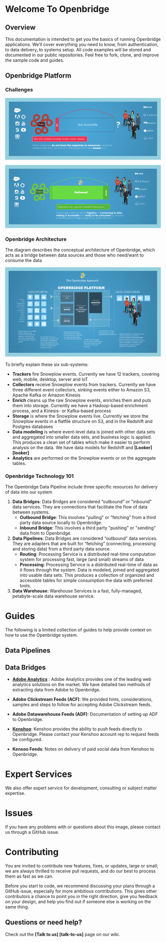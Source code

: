 # Welcome To Openbridge


## Overview

This documentation is intended to get you the basics of running Openbridge applications. We’ll cover everything you need to know, from authentication, to data delivery, to systems setup. All code examples will be stored and documented in our public repositories.
Feel free to fork, clone, and improve the sample code and guides.

## Openbridge Platform

### Challenges
![gap](./images/data-gap.png)



![gap](./images/data-access.png)


### Openbridge Architecture

The diagram describes the conceptual architecture of Openbridge, which acts as a bridge between data sources and those who need/want to consume the data

![architecture](./images/architecture.png)


To briefly explain these six sub-systems:

* **Trackers** fire Snowplow events. Currently we have 12 trackers, covering web, mobile, desktop, server and IoT
* **Collectors** receive Snowplow events from trackers. Currently we have three different event collectors, sinking events either to Amazon S3, Apache Kafka or Amazon Kinesis
* **Enrich** cleans up the raw Snowplow events, enriches them and puts them into storage. Currently we have a Hadoop-based enrichment process, and a Kinesis- or Kafka-based process
* **Storage** is where the Snowplow events live. Currently we store the Snowplow events in a flatfile structure on S3, and in the Redshift and Postgres databases
* **Data modeling** is where event-level data is joined with other data sets and aggregated into smaller data sets, and business logic is applied. This produces a clean set of tables which make it easier to perform analysis on the data. We have data models for Redshift and **[Looker] [looker]**
* **Analytics** are performed on the Snowplow events or on the aggregate tables.

### Openbridge Technology 101
The Openbridge Data Pipeline include three specific resources for delivery of data into our system

1. **Data Bridges**: Data Bridges are considered “outbound” or "inbound" data services. They are connections that facilitate the flow of data between systems.
    - **Outbound Bridge**: This involves "pulling" or "fetching” from a third party data source locally to Openbridge.
    - **Inbound Bridge**: This involves a third party "pushing" or "sending” data from to Openbridge.
2. **Data Pipelines**: Data Bridges are considered “outbound” data services. They are adapters that are built for “fetching”  (connecting, processing and storing data) from a third party data source.
    - **Routing**: Processing Service is a distributed real-time computation system for processing fast, large (and small) streams of data
    - **Processing**: Processing Service is a distributed real-time of data as it flows through the system. Data is modeled, joined and aggregated  into usable data sets. This produces a collection of organized and accessible tables for simple consumption the data with preferred tools.
3. **Data Warehouse**: Warehouse Services is a fast, fully-managed, petabyte-scale data warehouse service.

# Guides
The following is a limited collection of guides to help provide context on how to use the Openbridge system.

## Data Pipelines


## Data Bridges

- **[Adobe Analytics](http://www.adobe.com/solutions/digital-analytics.html)** : Adobe Analytics provides one of the leading web analytics solutions on the market. We have detailed two methods of extracting data from Adobe to Openbridge.

 - **Adobe Clickstream Feeds (ACF)**: We provided hints, considerations, samples and steps to follow for accepting Adobe Clickstream feeds.</p>

 - **Adobe Datawarehouse Feeds (ADF)**: Documentation of setting up ADF to Openbridge.</p>

</ul>

- **[Kenshoo](http://kenshoo.com)**: Kenshoo provides the ability to push feeds directly to Openbridge. Please contact your Kenshoo account rep to request feeds be configured.

 - **Kensoo Feeds**: Notes on delivery of paid social data from Kenshoo to Openbridge.


# Expert Services
We also offer expert service for development, consulting or subject matter expertise.

# Issues

If you have any problems with or questions about this image, please contact us through a GitHub issue.

# Contributing

You are invited to contribute new features, fixes, or updates, large or small; we are always thrilled to receive pull requests, and do our best to process them as fast as we can.

Before you start to code, we recommend discussing your plans through a GitHub issue, especially for more ambitious contributions. This gives other contributors a chance to point you in the right direction, give you feedback on your design, and help you find out if someone else is working on the same thing.



## Questions or need help?

Check out the **[Talk to us] [talk-to-us]** page on our wiki.
